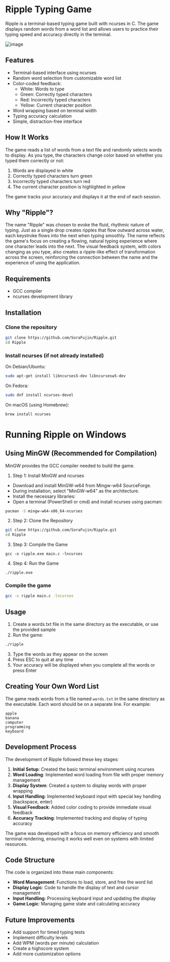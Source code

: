 # Ripple Typing Game

Ripple is a terminal-based typing game built with ncurses in C. The game displays random words from a word list and allows users to practice their typing speed and accuracy directly in the terminal.

![image](https://github.com/user-attachments/assets/8bbcfe3e-2a2a-407b-9be1-ea7144be457d)


## Features

- Terminal-based interface using ncurses
- Random word selection from customizable word list
- Color-coded feedback:
  - White: Words to type
  - Green: Correctly typed characters
  - Red: Incorrectly typed characters
  - Yellow: Current character position
- Word wrapping based on terminal width
- Typing accuracy calculation
- Simple, distraction-free interface

## How It Works

The game reads a list of words from a text file and randomly selects words to display. As you type, the characters change color based on whether you typed them correctly or not:

1. Words are displayed in white
2. Correctly typed characters turn green
3. Incorrectly typed characters turn red
4. The current character position is highlighted in yellow

The game tracks your accuracy and displays it at the end of each session.

## Why "Ripple"?

The name "Ripple" was chosen to evoke the fluid, rhythmic nature of typing. Just as a single drop creates ripples that flow outward across water, each keystroke flows into the next when typing smoothly. The name reflects the game's focus on creating a flowing, natural typing experience where one character leads into the next. The visual feedback system, with colors changing as you type, also creates a ripple-like effect of transformation across the screen, reinforcing the connection between the name and the experience of using the application.

## Requirements

- GCC compiler
- ncurses development library

## Installation

### Clone the repository
```bash
git clone https://github.com/SoraFujin/Ripple.git
cd Ripple
```

### Install ncurses (if not already installed)
On Debian/Ubuntu:
```bash
sudo apt-get install libncurses5-dev libncursesw5-dev
```

On Fedora:
```bash
sudo dnf install ncurses-devel
```

On macOS (using Homebrew):
```bash
brew install ncurses
```

# Running Ripple on Windows
## Using MinGW (Recommended for Compilation)
MinGW provides the GCC compiler needed to build the game.
1. Step 1: Install MinGW and ncurses
  - Download and install MinGW-w64 from Mingw-w64 SourceForge.
  - During installation, select "MinGW-w64" as the architecture.
  - Install the necessary libraries:
  - Open a terminal (PowerShell or cmd) and install ncurses using pacman:
  ```bash 
  pacman -S mingw-w64-x86_64-ncurses
  ```
2. Step 2: Clone the Repository
  ```bash
  git clone https://github.com/SoraFujin/Ripple.git
  cd Ripple
  ```
3. Step 3: Compile the Game
  ```
  gcc -o ripple.exe main.c -lncurses
  ```
4. Step 4: Run the Game
  ```
  ./ripple.exe
  ```

### Compile the game
```bash
gcc -o ripple main.c -lncurses
```

## Usage

1. Create a words.txt file in the same directory as the executable, or use the provided sample
2. Run the game:
```bash
./ripple
```
3. Type the words as they appear on the screen
4. Press ESC to quit at any time
5. Your accuracy will be displayed when you complete all the words or press Enter

## Creating Your Own Word List

The game reads words from a file named `words.txt` in the same directory as the executable. Each word should be on a separate line. For example:
```
apple
banana
computer
programming
keyboard
```

## Development Process

The development of Ripple followed these key stages:

1. **Initial Setup**: Created the basic terminal environment using ncurses
2. **Word Loading**: Implemented word loading from file with proper memory management
3. **Display System**: Created a system to display words with proper wrapping
4. **Input Handling**: Implemented keyboard input with special key handling (backspace, enter)
5. **Visual Feedback**: Added color coding to provide immediate visual feedback
6. **Accuracy Tracking**: Implemented tracking and display of typing accuracy

The game was developed with a focus on memory efficiency and smooth terminal rendering, ensuring it works well even on systems with limited resources.

## Code Structure

The code is organized into these main components:

- **Word Management**: Functions to load, store, and free the word list
- **Display Logic**: Code to handle the display of text and cursor management
- **Input Handling**: Processing keyboard input and updating the display
- **Game Logic**: Managing game state and calculating accuracy

## Future Improvements

- Add support for timed typing tests
- Implement difficulty levels
- Add WPM (words per minute) calculation
- Create a highscore system
- Add more customization options
